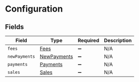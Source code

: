 # Configuration


## Fields

| Field                                             | Type                                              | Required                                          | Description                                       |
| ------------------------------------------------- | ------------------------------------------------- | ------------------------------------------------- | ------------------------------------------------- |
| `fees`                                            | [Fees](../../models/shared/fees.md)               | :heavy_minus_sign:                                | N/A                                               |
| `newPayments`                                     | [NewPayments](../../models/shared/newpayments.md) | :heavy_minus_sign:                                | N/A                                               |
| `payments`                                        | [Payments](../../models/shared/payments.md)       | :heavy_minus_sign:                                | N/A                                               |
| `sales`                                           | [Sales](../../models/shared/sales.md)             | :heavy_minus_sign:                                | N/A                                               |
